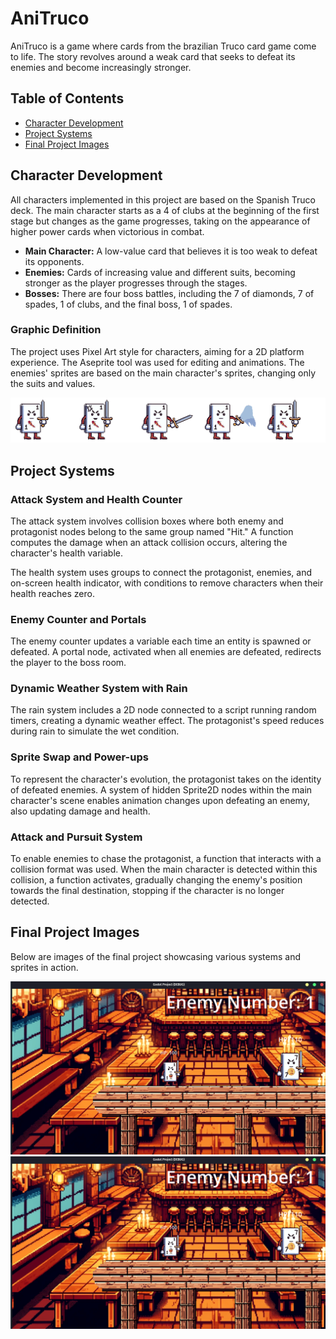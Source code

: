 # AniTruco

AniTruco is a game where cards from the brazilian Truco card game come to life. The story revolves around a weak card that seeks to defeat its enemies and become increasingly stronger.

## Table of Contents
- [Character Development](#character-development)
- [Project Systems](#project-systems)
- [Final Project Images](#final-project-images)

## Character Development
All characters implemented in this project are based on the Spanish Truco deck. The main character starts as a 4 of clubs at the beginning of the first stage but changes as the game progresses, taking on the appearance of higher power cards when victorious in combat.

- **Main Character:** A low-value card that believes it is too weak to defeat its opponents.
- **Enemies:** Cards of increasing value and different suits, becoming stronger as the player progresses through the stages.
- **Bosses:** There are four boss battles, including the 7 of diamonds, 7 of spades, 1 of clubs, and the final boss, 1 of spades.

### Graphic Definition
The project uses Pixel Art style for characters, aiming for a 2D platform experience. The Aseprite tool was used for editing and animations. The enemies' sprites are based on the main character's sprites, changing only the suits and values.

![Attack Animation Frames](/Characters/1_clubs_attack.png)

## Project Systems
### Attack System and Health Counter
The attack system involves collision boxes where both enemy and protagonist nodes belong to the same group named "Hit." A function computes the damage when an attack collision occurs, altering the character's health variable.

The health system uses groups to connect the protagonist, enemies, and on-screen health indicator, with conditions to remove characters when their health reaches zero.

### Enemy Counter and Portals
The enemy counter updates a variable each time an entity is spawned or defeated. A portal node, activated when all enemies are defeated, redirects the player to the boss room.

### Dynamic Weather System with Rain
The rain system includes a 2D node connected to a script running random timers, creating a dynamic weather effect. The protagonist's speed reduces during rain to simulate the wet condition.

### Sprite Swap and Power-ups
To represent the character's evolution, the protagonist takes on the identity of defeated enemies. A system of hidden Sprite2D nodes within the main character's scene enables animation changes upon defeating an enemy, also updating damage and health.

### Attack and Pursuit System
To enable enemies to chase the protagonist, a function that interacts with a collision format was used. When the main character is detected within this collision, a function activates, gradually changing the enemy's position towards the final destination, stopping if the character is no longer detected.

## Final Project Images
Below are images of the final project showcasing various systems and sprites in action.

![First Boss Room](Screenshot_1.png)
![Desert Stage](Screenshot_2.png)


